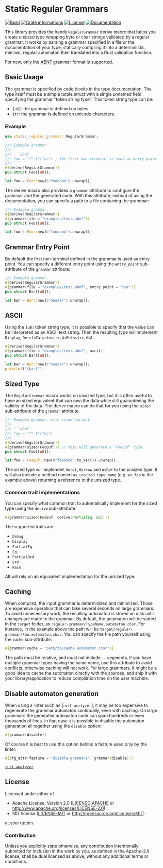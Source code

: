 # Static Regular Grammars

[![Build](https://img.shields.io/github/actions/workflow/status/timothee-haudebourg/static-regular-grammar/ci.yml?branch=main&style=flat-square)](https://github.com/timothee-haudebourg/static-regular-grammar/actions)
[![Crate informations](https://img.shields.io/crates/v/static-regular-grammar.svg?style=flat-square)](https://crates.io/crates/static-regular-grammar)
[![License](https://img.shields.io/crates/l/static-regular-grammar.svg?style=flat-square)](https://github.com/timothee-haudebourg/static-regular-grammar#license)
[![Documentation](https://img.shields.io/badge/docs-latest-blue.svg?style=flat-square)](https://docs.rs/static-regular-grammar)

<!-- cargo-rdme start -->

This library provides the handy `RegularGrammar` derive macro that helps you
create unsized type wrapping byte or char strings validated by a regular
grammar. It works by parsing a grammar specified in a file or the
documentation of your type, statically compiling it into a deterministic,
minimal, regular automaton then translated into a Rust validation function.

For now, only the [ABNF] grammar format is supported.

[ABNF]: <https://datatracker.ietf.org/doc/html/rfc5234>

## Basic Usage

The grammar is specified by code blocks in the type documentation.
The type itself must be a simple tutple struct with a single unnamed field
specifying the grammar "token string type". This token string type can be:
- `[u8]`: the grammar is defined on bytes.
- `str`: the grammar is defined on unicode characters.

### Example

```rust
use static_regular_grammar::RegularGrammar;

/// Example grammar.
///
/// ```abnf
/// foo = "f" 1*("oo") ; the first non-terminal is used as entry point.
/// ```
#[derive(RegularGrammar)]
pub struct Foo([u8]);

let foo = Foo::new(b"foooooo").unwrap();
```

The derive macro also provides a `grammar` attribute to configure the
grammar and the generated code. With this attribute, instead of using the
documentation, you can specify a path to a file containing the grammar:

```rust
/// Example grammar.
#[derive(RegularGrammar)]
#[grammar(file = "examples/test.abnf")]
pub struct Foo([u8]);

let foo = Foo::new(b"foooooo").unwrap();
```

## Grammar Entry Point

By default the first non-terminal defined in the grammar is used as entry
point. You can specify a different entry point using the `entry_point`
sub-attribute of the `grammar` attribute:

```rust
/// Example grammar.
#[derive(RegularGrammar)]
#[grammar(file = "examples/test.abnf", entry_point = "bar")]
pub struct Bar([u8]);

let bar = Bar::new(b"baaaar").unwrap();
```

## ASCII

Using the `[u8]` token string type, it is possible to specify that the
value can be interpreted as an ASCII text string. Then the resulting type
will implement `Display`, `Deref<Target=str>`, `AsRef<str>`, ect.
```rust
#[derive(RegularGrammar)]
#[grammar(file = "examples/test.abnf", ascii)]
pub struct Bar([u8]);

let bar = Bar::new(b"baaaar").unwrap();
println!("{bar}");
```

## Sized Type

The `RegularGrammar` macro works on unsized type, but it is often useful
to have an sized equivalent that can own the data while still guaranteeing
the validity of the data. The derive macro can do that for you using the
`sized` sub-attribute of the `grammar` attribute.

```rust
/// Example grammar, with sized variant.
///
/// ```abnf
/// foo = "f" 1*("oo")
/// ```
#[derive(RegularGrammar)]
#[grammar(sized(FooBuf))] // this will generate a `FooBuf` type.
pub struct Foo([u8]);

let foo = FooBuf::new(b"foooooo".to_vec()).unwrap();
```

The sized type will implement `Deref`, `Borrow` and `AsRef` to the unsized
type. It will also include a method named `as_unsized_type_name` (e.g.
`as_foo` in the example above) returning a reference to the unsized type.

### Common trait implementations

You can specify what common trait to automatically implement for the sized
type using the `derive` sub-attribute.

```rust
#[grammar(sized(FooBuf, derive(PartialEq, Eq)))]
```

The supported traits are:
- `Debug`
- `Display`
- `PartialEq`
- `Eq`
- `PartialOrd`
- `Ord`
- `Hash`

All will rely on an equivalent implementation for the unsized type.

## Caching

When compiled, the input grammar is determinized and minimized. Those are
expensive operation that can take several seconds on large grammars.
To avoid unnecessary work, the resulting automaton is stored on disk until
changes are made to the grammar. By default, the automaton will be stored
in the `target` folder, as `regular-grammar/TypeName.automaton.cbor`. For
instance, in the example above the path will be
`target/regular-grammar/Foo.automaton.cbor`.
You can specify the file path yourself using the `cache` sub-attribute:

```rust
#[grammar(cache = "path/to/cache.automaton.cbor")]
```

The path must be relative, and must not include `..` segments.
If you have multiple grammar types having the same name, use this attribute
to avoid conflicts, otherwise caching will not work.
For large grammars, it might be a good idea to cache the automaton directly
with the sources, and ship it with your library/application to reduce
compilation time on the user machine.

## Disable automaton generation

When using a linter such as [`rust-analyzer`], it may be too expensive to 
regenerate the grammar automaton continually, even with caching. On large
grammars the generated automaton code can span hundreds or even thousands
of lines. In that case it is possible to disable the automaton generation
all together using the `disable` option:
```rust
#[grammar(disable)]
```

Of course it is best to use this option behind a feature used only by the
linter:
```rust
#[cfg_attr(feature = "disable-grammars", grammar(disable))]
```

[`rust-analyzer`](https://rust-analyzer.github.io/)

<!-- cargo-rdme end -->

## License

Licensed under either of

 * Apache License, Version 2.0 ([LICENSE-APACHE](LICENSE-APACHE) or http://www.apache.org/licenses/LICENSE-2.0)
 * MIT license ([LICENSE-MIT](LICENSE-MIT) or http://opensource.org/licenses/MIT)

at your option.

### Contribution

Unless you explicitly state otherwise, any contribution intentionally submitted
for inclusion in the work by you, as defined in the Apache-2.0 license, shall be dual licensed as above, without any
additional terms or conditions.
